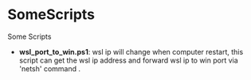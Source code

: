 # SomeScripts
Some Scripts

+ **wsl_port_to_win.ps1**: wsl ip will change when computer restart, this script can get the wsl ip address and forward wsl ip to win port via 'netsh' command .
